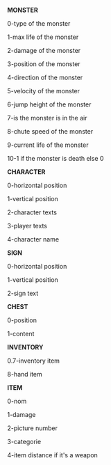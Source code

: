 **MONSTER**

0-type of the monster

1-max life of the monster

2-damage of the monster

3-position of the monster

4-direction of the monster

5-velocity of the monster

6-jump height of the monster

7-is the monster is in the air

8-chute speed of the monster

9-current life of the monster

10-1 if the monster is death else 0

**CHARACTER**

0-horizontal position

1-vertical position

2-character texts

3-player texts

4-character name

**SIGN**

0-horizontal position

1-vertical position

2-sign text

**CHEST**

0-position

1-content

**INVENTORY**

0.7-inventory item

8-hand item

**ITEM**

0-nom

1-damage

2-picture number

3-categorie

4-item distance if it's a weapon